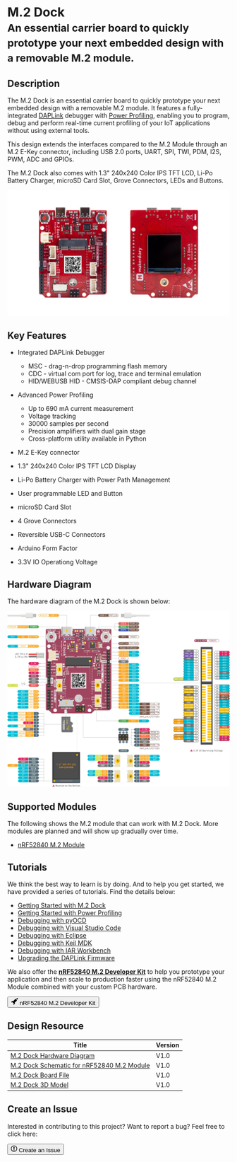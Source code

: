 # M.2 Dock<br/><small>An essential carrier board to quickly prototype your next embedded design with a removable M.2 module.</small>

## Description

The M.2 Dock is an essential carrier board to quickly prototype your next embedded design with a removable M.2 module. It features a fully-integrated [DAPLink](https://armmbed.github.io/DAPLink/) debugger with [Power Profiling](power-profiling.md), enabling you to program, debug and perform real-time current profiling of your IoT applications without using external tools.

This design extends the interfaces compared to the M.2 Module through an M.2 E-Key connector, including USB 2.0 ports, UART, SPI, TWI, PDM, I2S, PWM, ADC and GPIOs.

The M.2 Dock also comes with 1.3" 240x240 Color IPS TFT LCD, Li-Po Battery Charger, microSD Card Slot, Grove Connectors, LEDs and Buttons.

[![M.2 Dock Image](assets/images/m2-dock-prod.webp)](https://store.makerdiary.com/products/nrf52840-m2-developer-kit)

## Key Features

* Integrated DAPLink Debugger
	- MSC - drag-n-drop programming flash memory
	- CDC - virtual com port for log, trace and terminal emulation
	- HID/WEBUSB HID - CMSIS-DAP compliant debug channel

* Advanced Power Profiling
	- Up to 690 mA current measurement
	- Voltage tracking
	- 30000 samples per second
	- Precision amplifiers with dual gain stage
	- Cross-platform utility available in Python

* M.2 E-Key connector
* 1.3" 240x240 Color IPS TFT LCD Display
* Li-Po Battery Charger with Power Path Management
* User programmable LED and Button
* microSD Card Slot
* 4 Grove Connectors
* Reversible USB-C Connectors
* Arduino Form Factor
* 3.3V IO Operationg Voltage

## Hardware Diagram

The hardware diagram of the M.2 Dock is shown below:

<a href="resources/m2_dock_diagram_v1_0.pdf" target="_blank"><img alt="Click to download the PDF" src="assets/images/m2-dock-diagram.webp"></a>

## Supported Modules

The following shows the M.2 module that can work with M.2 Dock. More modules are planned and will show up gradually over time.

* [nRF52840 M.2 Module](https://store.makerdiary.com/products/nrf52840-m2-module)

## Tutorials

We think the best way to learn is by doing. And to help you get started, we have provided a series of tutorials. Find the details below:

* [Getting Started with M.2 Dock](getting-started.md)
* [Getting Started with Power Profiling](power-profiling.md)
* [Debugging with pyOCD](debugging/pyocd.md)
* [Debugging with Visual Studio Code](debugging/vscode.md)
* [Debugging with Eclipse](debugging/eclipse.md)
* [Debugging with Keil MDK](debugging/keil-mdk.md)
* [Debugging with IAR Workbench](debugging/iar-ewarm.md)
* [Upgrading the DAPLink Firmware](upgrading.md)

We also offer the **[nRF52840 M.2 Developer Kit](https://store.makerdiary.com/products/nrf52840-m2-developer-kit)** to help you prototype your application and then scale to production faster using the nRF52840 M.2 Module combined with your custom PCB hardware.

<a href="https://wiki.makerdiary.com/nrf52840-m2-devkit" target="_blank"><button class="md-tile md-tile--primary" style="width:auto;"><svg xmlns="http://www.w3.org/2000/svg" viewBox="0 0 16 16" width="16" height="16"><path fill-rule="evenodd" d="M12.17 3.83c-.27-.27-.47-.55-.63-.88-.16-.31-.27-.66-.34-1.02-.58.33-1.16.7-1.73 1.13-.58.44-1.14.94-1.69 1.48-.7.7-1.33 1.81-1.78 2.45H3L0 10h3l2-2c-.34.77-1.02 2.98-1 3l1 1c.02.02 2.23-.64 3-1l-2 2v3l3-3v-3c.64-.45 1.75-1.09 2.45-1.78.55-.55 1.05-1.13 1.47-1.7.44-.58.81-1.16 1.14-1.72-.36-.08-.7-.19-1.03-.34a3.39 3.39 0 01-.86-.63zM16 0s-.09.38-.3 1.06c-.2.7-.55 1.58-1.06 2.66-.7-.08-1.27-.33-1.66-.72-.39-.39-.63-.94-.7-1.64C13.36.84 14.23.48 14.92.28 15.62.08 16 0 16 0z"></path></svg> nRF52840 M.2 Developer Kit</button></a>

## Design Resource

|    **Title**                | **Version** |
| --------------------------- | ----------- |
| [M.2 Dock Hardware Diagram](https://wiki.makerdiary.com/m2-dock/resources/m2_dock_hw_diagram_v1_0.pdf) | V1.0 |
| [M.2 Dock Schematic for nRF52840 M.2 Module](https://wiki.makerdiary.com/m2-dock/resources/m2_dock_schematic_v1_0_for_nrf52840.pdf) | V1.0 |
| [M.2 Dock Board File](https://wiki.makerdiary.com/m2-dock/resources/m2_dock_board_file_v1_0.pdf) | V1.0 |
[M.2 Dock 3D Model](https://wiki.makerdiary.com/m2-dock/resources/m2_dock_3d_model_v1_0.step) | V1.0 |

## Create an Issue
Interested in contributing to this project? Want to report a bug? Feel free to click here:

<a href="https://github.com/makerdiary/m2-dock/issues/new"><button class="md-tile md-tile--primary"><svg xmlns="http://www.w3.org/2000/svg" viewBox="0 0 14 16" width="14" height="16"><path fill-rule="evenodd" d="M7 2.3c3.14 0 5.7 2.56 5.7 5.7s-2.56 5.7-5.7 5.7A5.71 5.71 0 011.3 8c0-3.14 2.56-5.7 5.7-5.7zM7 1C3.14 1 0 4.14 0 8s3.14 7 7 7 7-3.14 7-7-3.14-7-7-7zm1 3H6v5h2V4zm0 6H6v2h2v-2z"></path></svg> Create an Issue</button></a>

